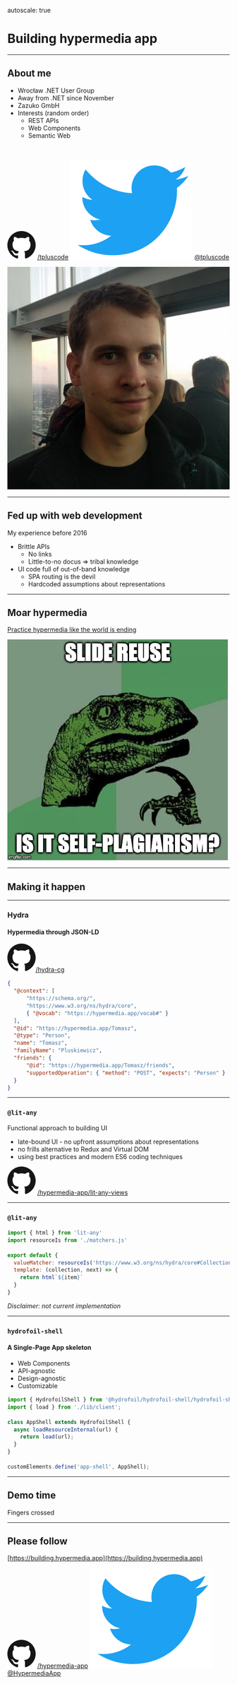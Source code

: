 autoscale: true
# Building hypermedia app

--- 

## About me

* Wrocław .NET User Group
* Away from .NET since November
* Zazuko GmbH
* Interests (random order)
  * REST APIs
  * Web Components
  * Semantic Web

<br>

![inline](../github2career/github.png) [/tpluscode](https://github.com/tpluscode)
![inline](../github2career/twitter.png) [@tpluscode](https://twitter.com/tpluscode)

![right 35%](../github2career/tpluscode.jpg)

---

## Fed up with web development

My experience before 2016

* Brittle APIs
  * No links
  * Little-to-no docus => tribal knowledge
* UI code full of out-of-band knowledge
  * SPA routing is the devil
  * Hardcoded assumptions about representations

---

## Moar hypermedia

[Practice hypermedia like the world is ending](http://presentations.t-code.pl/hateoas/#/5)

![inline self-plagiarism](self-plagiarism.jpeg)

--- 

## Making it happen

--- 

### Hydra
#### Hypermedia through JSON-LD

[![inline](../github2career/github.png)/hydra-cg](https://github.com/hydra-cg)

```json
{
  "@context": [
      "https://schema.org/",
      "https://www.w3.org/ns/hydra/core",
      { "@vocab": "https://hypermedia.app/vocab#" }
  ],
  "@id": "https://hypermedia.app/Tomasz",
  "@type": "Person",
  "name": "Tomasz",
  "familyName": "Pluskiewicz",
  "friends": {
      "@id": "https://hypermedia.app/Tomasz/friends",
      "supportedOperation": { "method": "POST", "expects": "Person" }
  }
}
```

---

### `@lit-any`

Functional approach to building UI

* late-bound UI - no upfront assumptions about representations
* no frills alternative to Redux and Virtual DOM
* using best practices and modern ES6 coding techniques

![inline](../github2career/github.png) [/hypermedia-app/lit-any-views](https://github.com/hypermedia-app/lit-any-views)

---

### `@lit-any`

```js
import { html } from 'lit-any'
import resourceIs from './matchers.js'

export default {
  valueMatcher: resourceIs('https://www.w3.org/ns/hydra/core#Collection'),
  template: (collection, next) => {
    return html`${item}`
  }
}
```

_Disclaimer: not current implementation_

---

### `hydrofoil-shell`
#### A Single-Page App skeleton

* Web Components
* API-agnostic
* Design-agnostic
* Customizable

```js
import { HydrofoilShell } from '@hydrofoil/hydrofoil-shell/hydrofoil-shell';
import { load } from './lib/client';

class AppShell extends HydrofoilShell {
  async loadResourceInternal(url) {
    return load(url);
  }
}

customElements.define('app-shell', AppShell);
```

---

## Demo time

Fingers crossed

---

## Please follow

[https://building.hypermedia.app](https://building.hypermedia.app)

![inline](../github2career/github.png) [/hypermedia-app](https://github.com/hypermedia-app)
![inline](../github2career/twitter.png) [@HypermediaApp](https://twitter.com/HypermediaApp)